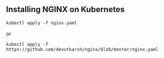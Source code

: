 ## Installing NGINX on Kubernetes

``` 
kubectl apply -f nginx.yaml
``` 
or
```
kubectl apply -f https://github.com/devutkarsh/nginx/blob/master/nginx.yaml
```